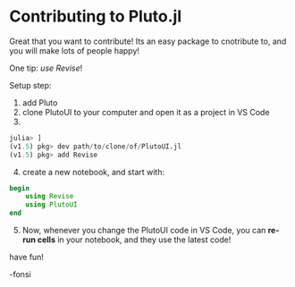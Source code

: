 # Contributing to Pluto.jl

Great that you want to contribute! Its an easy package to cnotribute to, and you will make lots of people happy!

One tip: _use Revise_!

Setup step:

1. add Pluto
2. clone PlutoUI to your computer and open it as a project in VS Code
3. 
```julia
julia> ]
(v1.5) pkg> dev path/to/clone/of/PlutoUI.jl
(v1.5) pkg> add Revise
```

4. create a new notebook, and start with:
```julia
begin
    using Revise
    using PlutoUI
end
```

5. Now, whenever you change the PlutoUI code in VS Code, you can **re-run cells** in your notebook, and they use the latest code!

have fun!

-fonsi
